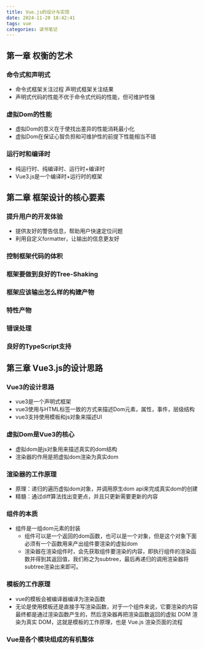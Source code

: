 ```yaml
---
title: Vue.js的设计与实现
date: 2024-11-20 18:42:41
tags: vue
categories: 读书笔记
---
```

## 第一章 权衡的艺术

### 命令式和声明式

- 命令式框架关注过程 声明式框架关注结果
- 声明式代码的性能不优于命令式代码的性能，但可维护性强

### 虚拟Dom的性能

- 虚拟Dom的意义在于使找出差异的性能消耗最小化
- 虚拟Dom在保证心智负担和可维护性的前提下性能相当不错

### 运行时和编译时

- 纯运行时、纯编译时、运行时+编译时
- Vue3.js是一个编译时+运行时的框架

## 第二章 框架设计的核心要素

### 提升用户的开发体验

- 提供友好的警告信息，帮助用户快速定位问题
- 利用自定义formatter，让输出的信息更友好

### 控制框架代码的体积

### 框架要做到良好的Tree-Shaking

### 框架应该输出怎么样的构建产物

### 特性产物

### 错误处理

### 良好的TypeScript支持

## 第三章 Vue3.js的设计思路

### Vue3的设计思路

- vue3是一个声明式框架
- vue3使用与HTML标签一致的方式来描述Dom元素，属性，事件，层级结构
- vue3支持使用模板和js对象来描述UI

### 虚拟Dom是Vue3的核心

- 虚拟dom是js对象用来描述真实的dom结构
- 渲染器的作用是把虚拟dom渲染为真实dom

### 渲染器的工作原理

- 原理：递归的遍历虚拟dom对象，并调用原生dom api来完成真实dom的创建
- 精髓：通过diff算法找出变更点，并且只更新需要更新的内容

### 组件的本质

- 组件是一组dom元素的封装
    - 组件可以是一个返回的dom函数，也可以是一个对象，但是这个对象下面必须有一个函数用来产出组件要渲染的虚拟dom
    - 渲染器在渲染组件时，会先获取组件要渲染的内容，即执行组件的渲染函数并得到其返回值，我们称之为subtree，最后再递归的调用渲染器将subtree渲染出来即可。

### 模板的工作原理

- vue的模板会被编译器编译为渲染函数
- 无论是使用模板还是直接手写渲染函数，对于一个组件来说，它要渲染的内容最终都是通过渲染函数产生的，然后渲染器再把渲染函数返回的虚拟 DOM 渲染为真实 DOM，这就是模板的工作原理，也是 Vue.js 渲染页面的流程

### Vue是各个模块组成的有机整体